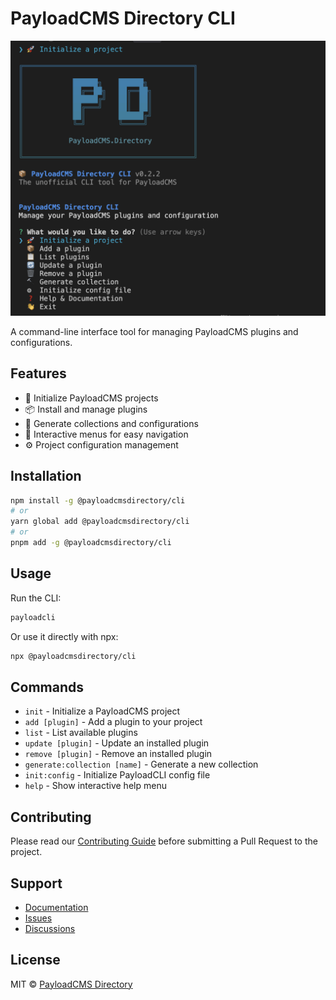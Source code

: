 # PayloadCMS Directory CLI

![PayloadCMS Directory CLI](https://raw.githubusercontent.com/payloadcmsdirectory/cli/main/public/images/payloadcmsdirectory_cli.png)

A command-line interface tool for managing PayloadCMS plugins and configurations.

## Features

- 🚀 Initialize PayloadCMS projects
- 📦 Install and manage plugins
- 🔨 Generate collections and configurations
- 🎯 Interactive menus for easy navigation
- ⚙️ Project configuration management

## Installation

```bash
npm install -g @payloadcmsdirectory/cli
# or
yarn global add @payloadcmsdirectory/cli
# or
pnpm add -g @payloadcmsdirectory/cli
```

## Usage

Run the CLI:

```bash
payloadcli
```

Or use it directly with npx:

```bash
npx @payloadcmsdirectory/cli
```

## Commands

- `init` - Initialize a PayloadCMS project
- `add [plugin]` - Add a plugin to your project
- `list` - List available plugins
- `update [plugin]` - Update an installed plugin
- `remove [plugin]` - Remove an installed plugin
- `generate:collection [name]` - Generate a new collection
- `init:config` - Initialize PayloadCLI config file
- `help` - Show interactive help menu

## Contributing

Please read our [Contributing Guide](CONTRIBUTING.md) before submitting a Pull Request to the project.

## Support

- [Documentation](https://github.com/payloadcmsdirectory/cli#readme)
- [Issues](https://github.com/payloadcmsdirectory/cli/issues)
- [Discussions](https://github.com/payloadcmsdirectory/cli/discussions)

## License

MIT © [PayloadCMS Directory](https://payloadcms.directory)
